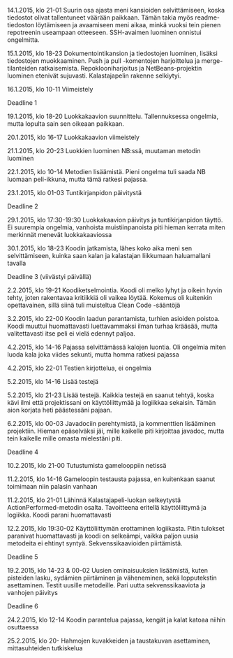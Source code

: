 
14.1.2015, klo 21-01
Suurin osa ajasta meni kansioiden selvittämiseen, koska tiedostot olivat tallentuneet väärään paikkaan. Tämän takia myös readme-tiedoston löytämiseen ja avaamiseen meni aikaa, minkä vuoksi tein pienen repotreenin useampaan otteeseen. SSH-avaimen luominen onnistui ongelmitta.

15.1.2015, klo 18-23
Dokumentointikansion ja tiedostojen luominen, lisäksi tiedostojen muokkaaminen. Push ja pull -komentojen harjoittelua ja merge-tilanteiden ratkaisemista. Repoklooniharjoitus ja NetBeans-projektin luominen etenivät sujuvasti. Kalastajapelin rakenne selkiytyi.

16.1.2015, klo 10-11
Viimeistely

Deadline 1

19.1.2015, klo 18-20
Luokkakaavion suunnittelu. Tallennuksessa ongelmia, mutta lopulta sain sen oikeaan paikkaan.

20.1.2015, klo 16-17
Luokkakaavion viimeistely

21.1.2015, klo 20-23
Luokkien luominen NB:ssä, muutaman metodin luominen

22.1.2015, klo 10-14
Metodien lisäämistä. Pieni ongelma tuli saada NB luomaan peli-ikkuna, mutta tämä ratkesi pajassa.

23.1.2015, klo 01-03
Tuntikirjanpidon päivitystä

Deadline 2

29.1.2015, klo 17:30-19:30
Luokkakaavion päivitys ja tuntikirjanpidon täyttö. Ei suurempia ongelmia, vanhoista muistiinpanoista piti hieman kerrata miten merkinnät menevät luokkakaaviossa

30.1.2015, klo 18-23
Koodin jatkamista, lähes koko aika meni sen selvittämiseen, kuinka saan kalan ja kalastajan liikkumaan haluamallani tavalla

Deadline 3 (viivästyi päivällä)

2.2.2015, klo 19-21
Koodiketselmointia. Koodi oli melko lyhyt ja oikein hyvin tehty, joten rakentavaa kritiikkiä oli vaikea löytää. Kokemus oli kuitenkin opettavainen, sillä siinä tuli muisteltua Clean Code -sääntöjä

3.2.2015, klo 22-00
Koodin laadun parantamista, turhien asioiden poistoa. Koodi muuttui huomattavasti luettavammaksi ilman turhaa krääsää, mutta valitettavasti itse peli ei vielä edennyt paljoa.

4.2.2015, klo 14-16
Pajassa selvittämässä kalojen luontia. Oli ongelmia miten luoda kala joka viides sekunti, mutta homma ratkesi pajassa

4.2.2015, klo 22-01
Testien kirjottelua, ei ongelmia

5.2.2015, klo 14-16
Lisää testejä

5.2.2015, klo 21-23
Lisää testejä. Kaikkia testejä en saanut tehtyä, koska kävi ilmi että projektissani on käyttöliittymää ja logiikkaa sekaisin. Tämän aion korjata heti päästessäni pajaan.

6.2.2015, klo 00-03
Javadociin perehtymistä, ja kommenttien lisääminen projektiin. Hieman epäselväksi jäi, mille kaikelle piti kirjoittaa javadoc, mutta tein kaikelle mille omasta mielestäni piti.

Deadline 4

10.2.2015, klo 21-00
Tutustumista gamelooppiin netissä

11.2.2015, klo 14-16
Gameloopin testausta pajassa, en kuitenkaan saanut toimimaan niin palasin vanhaan

11.2.2015, klo 21-01
Lähinnä Kalastajapeli-luokan selkeytystä ActionPerformed-metodin osalta. Tavoitteena eritellä käyttöliittymä ja logiikka. Koodi parani huomattavasti

12.2.2015, klo 19:30-02
Käyttöliittymän erottaminen logiikasta. Pitin tulokset paranivat huomattavasti ja koodi on selkeämpi, vaikka paljon uusia metodeita ei ehtinyt syntyä. Sekvenssikaavioiden piirtämistä.

Deadline 5

19.2.2015, klo 14-23 & 00-02
Uusien ominaisuuksien lisäämistä, kuten pisteiden lasku, sydämien piirtäminen ja väheneminen, sekä lopputekstin asettaminen. Testit uusille metodeille. Pari uutta sekvenssikaaviota ja vanhojen päivitys

Deadline 6

24.2.2015, klo 12-14
Koodin parantelua pajassa, kengät ja kalat katoaa niihin osuttaessa

25.2.2015, klo 20-
Hahmojen kuvakkeiden ja taustakuvan asettaminen, mittasuhteiden tutkiskelua
